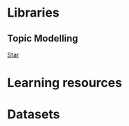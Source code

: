 <!-- Place this tag in your head or just before your close body tag. -->
<script async defer src="https://buttons.github.io/buttons.js"></script>
# Libraries
## Topic Modelling

<!-- Place this tag where you want the button to render. -->
<a class="github-button" href="https://github.com/cemoody/lda2vec" data-icon="octicon-star" data-show-count="true" aria-label="Star cemoody/lda2vec on GitHub">Star</a>


# Learning resources

# Datasets
